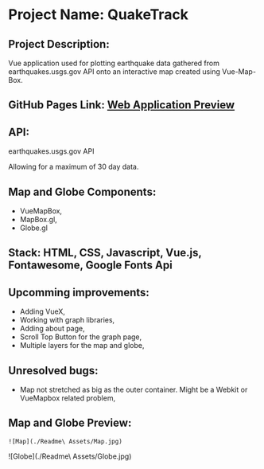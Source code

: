 # Project Name: QuakeTrack

## Project Description:

Vue application used for plotting earthquake data gathered from earthquakes.usgs.gov API onto an interactive map created using Vue-Map-Box.

## GitHub Pages Link: [Web Application Preview](https://pavelescuvictor.github.io/QuakeTrack/)

## API: 

earthquakes.usgs.gov API

Allowing for a maximum of 30 day data.

## Map and Globe Components:

- VueMapBox, 
- MapBox.gl, 
- Globe.gl

## Stack: HTML, CSS, Javascript, Vue.js, Fontawesome, Google Fonts Api

## Upcomming improvements: 

- Adding VueX,
- Working with graph libraries,
- Adding about page,
- Scroll Top Button for the graph page,
- Multiple layers for the map and globe,

## Unresolved bugs:

- Map not stretched as big as the outer container. Might be a Webkit or VueMapbox related problem,

## Map and Globe Preview:

	![Map](./Readme\ Assets/Map.jpg)
  ![Globe](./Readme\ Assets/Globe.jpg)


